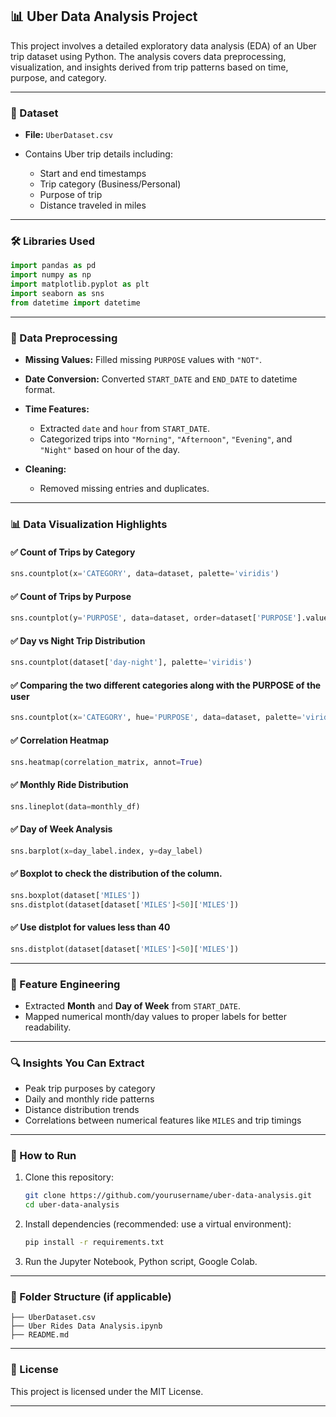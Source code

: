 ## 📊 Uber Data Analysis Project

This project involves a detailed exploratory data analysis (EDA) of an Uber trip dataset using Python. The analysis covers data preprocessing, visualization, and insights derived from trip patterns based on time, purpose, and category.

---

### 📁 Dataset

* **File:** `UberDataset.csv`
* Contains Uber trip details including:

  * Start and end timestamps
  * Trip category (Business/Personal)
  * Purpose of trip
  * Distance traveled in miles

---

### 🛠️ Libraries Used

```python
import pandas as pd
import numpy as np
import matplotlib.pyplot as plt
import seaborn as sns
from datetime import datetime
```

---

### 🧹 Data Preprocessing

* **Missing Values:** Filled missing `PURPOSE` values with `"NOT"`.
* **Date Conversion:** Converted `START_DATE` and `END_DATE` to datetime format.
* **Time Features:**

  * Extracted `date` and `hour` from `START_DATE`.
  * Categorized trips into `"Morning"`, `"Afternoon"`, `"Evening"`, and `"Night"` based on hour of the day.
* **Cleaning:**

  * Removed missing entries and duplicates.

---

### 📊 Data Visualization Highlights

#### ✅ Count of Trips by Category

```python
sns.countplot(x='CATEGORY', data=dataset, palette='viridis')
```

#### ✅ Count of Trips by Purpose

```python
sns.countplot(y='PURPOSE', data=dataset, order=dataset['PURPOSE'].value_counts().index)
```

#### ✅ Day vs Night Trip Distribution

```python
sns.countplot(dataset['day-night'], palette='viridis')
```

#### ✅ Comparing the two different categories along with the PURPOSE of the user

```python
sns.countplot(x='CATEGORY', hue='PURPOSE', data=dataset, palette='viridis')
```

#### ✅ Correlation Heatmap

```python
sns.heatmap(correlation_matrix, annot=True)
```

#### ✅ Monthly Ride Distribution

```python
sns.lineplot(data=monthly_df)
```

#### ✅ Day of Week Analysis

```python
sns.barplot(x=day_label.index, y=day_label)
```

#### ✅ Boxplot to check the distribution of the column.

```python
sns.boxplot(dataset['MILES'])
sns.distplot(dataset[dataset['MILES']<50]['MILES'])
```
#### ✅ Use distplot for values less than 40

```python
sns.distplot(dataset[dataset['MILES']<50]['MILES'])
```
---

### 📅 Feature Engineering

* Extracted **Month** and **Day of Week** from `START_DATE`.
* Mapped numerical month/day values to proper labels for better readability.

---

### 🔍 Insights You Can Extract

* Peak trip purposes by category
* Daily and monthly ride patterns
* Distance distribution trends
* Correlations between numerical features like `MILES` and trip timings

---

### 📌 How to Run

1. Clone this repository:

   ```bash
   git clone https://github.com/yourusername/uber-data-analysis.git
   cd uber-data-analysis
   ```

2. Install dependencies (recommended: use a virtual environment):

   ```bash
   pip install -r requirements.txt
   ```

3. Run the Jupyter Notebook, Python script, Google Colab.

---

### 📂 Folder Structure (if applicable)

```
├── UberDataset.csv
├── Uber Rides Data Analysis.ipynb
├── README.md
```

---

### 🧾 License

This project is licensed under the MIT License.

---

